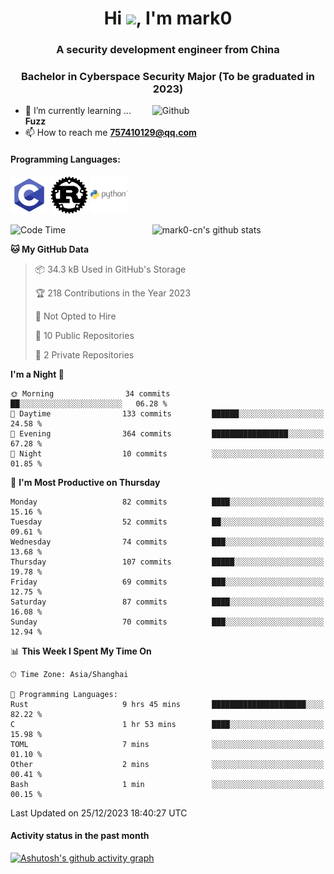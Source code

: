 <h1 align="center">Hi <img src="https://raw.githubusercontent.com/iampavangandhi/iampavangandhi/master/gifs/Hi.gif" width="30px">, I'm mark0</h1>

<h3 align="center">A security development engineer from China</h3>
<h3 align="center">Bachelor in Cyberspace Security Major (To be graduated in 2023)</h3>

<img width="55%" align="right" alt="Github" src="https://raw.githubusercontent.com/onimur/.github/master/.resources/git-header.svg" />

<!-- - 🔭 I’m currently working on **vKarma Webapp** -->
<!-- - 💬 Ask me about ... **Web Develpoment** -->
<!-- - 😄 Employement ... **Open for intern opportunities** -->
<!-- - ⚡ Fun fact ... **Anime**❤ -->
- 🌱 I’m currently learning ... **Fuzz**
- 📫 How to reach me **757410129@qq.com**
<!-- - 📨 Or reach me **757410129@qq.com** -->

<h4>Programming Languages: </h4>
<p align="left">
 <img style="margin: auto;" src="https://raw.githubusercontent.com/sachinverma53121/sachinverma53121/master/icons/c.png" alt=c width="60" height="60"/>
 <img style="margin: auto;" src="https://raw.githubusercontent.com/mark0-cn/blog_img/master/img/202309031232124.png" alt=cplusplus width="60" height="60"/>
 <img style="margin: auto;" src="https://raw.githubusercontent.com/sachinverma53121/sachinverma53121/master/icons/python.png" alt=python width="60" height="60"/>
</p>


<img width="55%" align="right" alt="mark0-cn's github stats" src="https://github-readme-stats.vercel.app/api?username=mark0-cn&show_icons=true&hide_border=true" />

<!--START_SECTION:waka-->
![Code Time](http://img.shields.io/badge/Code%20Time-1%2C538%20hrs%2029%20mins-blue)

**🐱 My GitHub Data** 

> 📦 34.3 kB Used in GitHub's Storage 
 > 
> 🏆 218 Contributions in the Year 2023
 > 
> 🚫 Not Opted to Hire
 > 
> 📜 10 Public Repositories 
 > 
> 🔑 2 Private Repositories 
 > 
**I'm a Night 🦉** 

```text
🌞 Morning                34 commits          ██░░░░░░░░░░░░░░░░░░░░░░░   06.28 % 
🌆 Daytime                133 commits         ██████░░░░░░░░░░░░░░░░░░░   24.58 % 
🌃 Evening                364 commits         █████████████████░░░░░░░░   67.28 % 
🌙 Night                  10 commits          ░░░░░░░░░░░░░░░░░░░░░░░░░   01.85 % 
```
📅 **I'm Most Productive on Thursday** 

```text
Monday                   82 commits          ████░░░░░░░░░░░░░░░░░░░░░   15.16 % 
Tuesday                  52 commits          ██░░░░░░░░░░░░░░░░░░░░░░░   09.61 % 
Wednesday                74 commits          ███░░░░░░░░░░░░░░░░░░░░░░   13.68 % 
Thursday                 107 commits         █████░░░░░░░░░░░░░░░░░░░░   19.78 % 
Friday                   69 commits          ███░░░░░░░░░░░░░░░░░░░░░░   12.75 % 
Saturday                 87 commits          ████░░░░░░░░░░░░░░░░░░░░░   16.08 % 
Sunday                   70 commits          ███░░░░░░░░░░░░░░░░░░░░░░   12.94 % 
```


📊 **This Week I Spent My Time On** 

```text
🕑︎ Time Zone: Asia/Shanghai

💬 Programming Languages: 
Rust                     9 hrs 45 mins       █████████████████████░░░░   82.22 % 
C                        1 hr 53 mins        ████░░░░░░░░░░░░░░░░░░░░░   15.98 % 
TOML                     7 mins              ░░░░░░░░░░░░░░░░░░░░░░░░░   01.10 % 
Other                    2 mins              ░░░░░░░░░░░░░░░░░░░░░░░░░   00.41 % 
Bash                     1 min               ░░░░░░░░░░░░░░░░░░░░░░░░░   00.15 % 
```


 Last Updated on 25/12/2023 18:40:27 UTC
<!--END_SECTION:waka-->

<h4>Activity status in the past month</h4>

[![Ashutosh's github activity graph](https://github-readme-activity-graph.vercel.app/graph?username=mark0-cn&theme=dracula)](https://github.com/ashutosh00710/github-readme-activity-graph)

<!--
**mark0-cn/mark0-cn** is a ✨ _special_ ✨ repository because its `README.md` (this file) appears on your GitHub profile.

Here are some ideas to get you started:

- 🔭 I’m currently working on ...
- 🌱 I’m currently learning ...
- 👯 I’m looking to collaborate on ...
- 🤔 I’m looking for help with ...
- 💬 Ask me about ...
- 📫 How to reach me: ...
- 😄 Pronouns: ...
- ⚡ Fun fact: ...
-->
